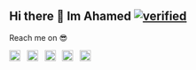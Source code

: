 ## Hi there 👋 Im Ahamed [![verified](https://i.imgur.com/jiUIXgp.gif)](#)



Reach me on 😎

[<img height="20" width="20" target="_blank" src="https://cdn.jsdelivr.net/npm/simple-icons@v3/icons/stackoverflow.svg" />](https://stackoverflow.com/users/8009816/ahamed-rasheed) &nbsp;
[<img height="20" width="20" target="_blank" src="https://cdn.jsdelivr.net/npm/simple-icons@v3/icons/linkedin.svg" />](https://www.linkedin.com/in/ahamed-rasheed/) &nbsp;
[<img height="20" width="20" target="_blank" src="https://cdn.jsdelivr.net/npm/simple-icons@v3/icons/instagram.svg" />](https://www.instagram.com/a.h.a.m.e.d_r/) &nbsp;
[<img height="20" width="20" target="_blank" src="https://cdn.jsdelivr.net/npm/simple-icons@v3/icons/twitter.svg" />](https://twitter.com/AhamedRasheed3) &nbsp;
[<img height="20" width="20" target="_blank" src="https://cdn.jsdelivr.net/npm/simple-icons@v3/icons/meetup.svg" />](https://www.meetup.com/members/246954686/) &nbsp;


<!--
**AhamedR/AhamedR** is a ✨ _special_ ✨ repository because its `README.md` (this file) appears on your GitHub profile.

Here are some ideas to get you started:

- 🔭 I’m currently working on ...
- 🌱 I’m currently learning ...
- 👯 I’m looking to collaborate on ...
- 🤔 I’m looking for help with ...
- 💬 Ask me about ...
- 📫 How to reach me: ...
- 😄 Pronouns: ...
- ⚡ Fun fact: ...
-->
